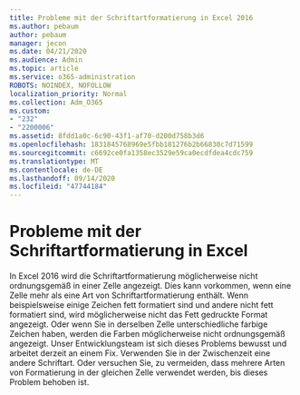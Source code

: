 ```yaml
---
title: Probleme mit der Schriftartformatierung in Excel 2016
ms.author: pebaum
author: pebaum
manager: jecon
ms.date: 04/21/2020
ms.audience: Admin
ms.topic: article
ms.service: o365-administration
ROBOTS: NOINDEX, NOFOLLOW
localization_priority: Normal
ms.collection: Adm_O365
ms.custom:
- "232"
- "2200006"
ms.assetid: 8fdd1a0c-6c90-43f1-af70-d200d758b3d6
ms.openlocfilehash: 1831845768969e5fbb181276b2b66830c7d71599
ms.sourcegitcommit: c6692ce0fa1358ec3529e59ca0ecdfdea4cdc759
ms.translationtype: MT
ms.contentlocale: de-DE
ms.lasthandoff: 09/14/2020
ms.locfileid: "47744184"
---
```

# <a name="font-formatting-problems-in-excel"></a>Probleme mit der Schriftartformatierung in Excel

In Excel 2016 wird die Schriftartformatierung möglicherweise nicht ordnungsgemäß in einer Zelle angezeigt. Dies kann vorkommen, wenn eine Zelle mehr als eine Art von Schriftartformatierung enthält. Wenn beispielsweise einige Zeichen fett formatiert sind und andere nicht fett formatiert sind, wird möglicherweise nicht das Fett gedruckte Format angezeigt. Oder wenn Sie in derselben Zelle unterschiedliche farbige Zeichen haben, werden die Farben möglicherweise nicht ordnungsgemäß angezeigt. Unser Entwicklungsteam ist sich dieses Problems bewusst und arbeitet derzeit an einem Fix. Verwenden Sie in der Zwischenzeit eine andere Schriftart. Oder versuchen Sie, zu vermeiden, dass mehrere Arten von Formatierung in der gleichen Zelle verwendet werden, bis dieses Problem behoben ist.
  
